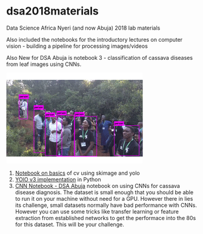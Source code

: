 # dsa2018materials
Data Science Africa Nyeri (and now Abuja) 2018 lab materials

Also included the notebooks for the introductory lectures on computer vision - building a pipeline for processing images/videos

Also New for DSA Abuja is notebook 3 - classification of cassava diseases from leaf images using CNNs.

![](outputgif.gif)

1. [Notebook on basics](computer-vision-basics-tutorial/DSA-2018-Computer-Vision.ipynb) of cv using skimage and yolo
2. [YOlO v3 implementation](computer-vision-basics-tutorial/Running-Yolo3-with-Python.ipynb) 
 in Python
3. [CNN Notebook - DSA Abuja](disease-diagnosis/cassava-disease-detection.ipynb) notebook on using CNNs for cassava disease diagnosis. The dataset is small enough that you should be able to run it on your machine without need for a GPU. However there in lies its challenge, small datasets normally have bad performance with CNNs. However you can use some tricks like transfer learning or feature extraction from established networks to get the performace into the 80s for this dataset. This will be your challenge.